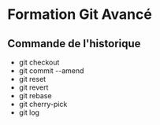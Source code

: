 # Formation Git Avancé

## Commande de l'historique

- git checkout
- git commit --amend
- git reset
- git revert
- git rebase
- git cherry-pick
- git log
